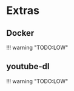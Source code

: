 # Extras

## Docker

!!! warning "TODO:LOW"

## youtube-dl

!!! warning "TODO:LOW"

<!-- <https://registry.hub.docker.com/r/tzahi12345/youtubedl-material> -->
